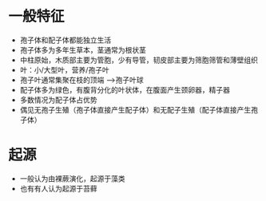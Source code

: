 # 一般特征
- 孢子体和配子体都能独立生活
- 孢子体多为多年生草本，茎通常为根状茎
- 中柱原始，木质部主要为管胞，少有导管，韧皮部主要为筛胞筛管和薄壁组织
- 叶：小/大型叶，营养/孢子叶
- 孢子叶通常集聚在枝的顶端 -->孢子叶球
- 配子体多为绿色，有腹背分化的叶状体，在腹面产生颈卵器，精子器
- 多数情况为配子体占优势
- 偶见无孢子生殖（孢子体直接产生配子体）和无配子生殖（配子体直接产生孢子体）
# 起源
- 一般认为由裸蕨演化，起源于藻类
- 也有有人认为起源于苔藓